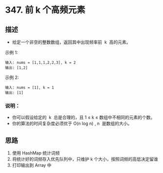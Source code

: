 # 347. 前 k 个高频元素

## 描述

- 给定一个非空的整数数组，返回其中出现频率前  k  高的元素。

示例 1:

```shell
输入: nums = [1,1,1,2,2,3], k = 2
输出: [1,2]
```

示例 2:

```shell
输入: nums = [1], k = 1
输出: [1]
```

### 说明：

- 你可以假设给定的  k  总是合理的，且 1 ≤ k ≤ 数组中不相同的元素的个数。
- 你的算法的时间复杂度必须优于 O(n log n) , n  是数组的大小。

## 思路

1. 使用 HashMap 统计词频
2. 将统计好的词频存入优先队列中，只维护 k 个大小，按照词频的高低决定留谁
3. 打印输出到 Array 中
